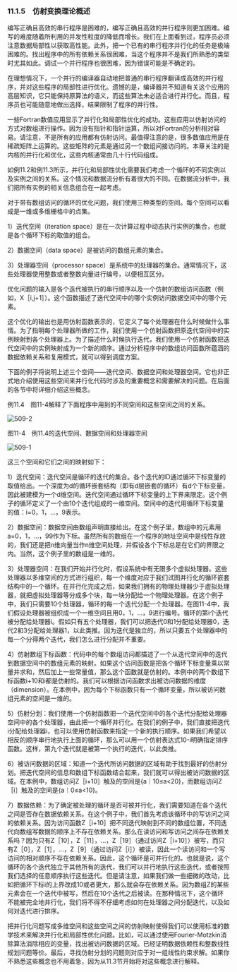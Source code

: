 ### 11.1.5　仿射变换理论概述

编写正确且高效的串行程序是困难的，编写正确且高效的并行程序则更加困难。编写的难度随着所利用的并发性粒度的降低而增长。我们在上面看到过，程序员必须注意数据局部性以获取高性能。此外，把一个已有的串行程序并行化的任务是极端困难的。找出程序中的所有依赖关系很困难，当这个程序并不是我们所熟悉的类型时尤其如此。调试一个并行程序也很困难，因为错误可能是不确定的。

在理想情况下，一个并行的编译器自动地把普通的串行程序翻译成高效的并行程序，并对这些程序的局部性进行优化。遗憾的是，编译器并不知道有关这个应用的高层知识，它只能保持原算法的语义，而这些算法未必适合进行并行化。而且，程序员也可能随意地做出选择，结果限制了程序的并行性。

一些Fortran数值应用显示了并行化和局部性优化的成功。这些应用以仿射访问的方式对数组进行操作。因为没有指针和指针运算，所以对Fortran的分析相对容易。请注意，不是所有的应用都有仿射访问。最值得注意的是，很多数值应用是在稀疏矩阵上运算的。这些矩阵的元素是通过另一个数组间接访问的。本章关注的是内核的并行化和优化，这些内核通常由几十行代码组成。

如例11.2和例11.3所示，并行化和局部性优化需要我们考虑一个循环的不同实例以及实例之间的关系。这个情况和数据流分析有着很大的不同。在数据流分析中，我们把所有实例的相关信息组合在一起考虑。

对于带有数组访问的循环的优化问题，我们使用三种类型的空间。每个空间可以看成是一维或多维栅格中的点集。

1）迭代空间（iteration space）是在一次计算过程中动态执行实例的集合，也就是各个循环下标的取值的组合。

2）数据空间（data space）是被访问的数组元素的集合。

3）处理器空间（processor space）是系统中的处理器的集合。通常情况下，这些处理器使用整数或者整数向量进行编号，以便相互区分。

优化问题的输入是各个迭代被执行的串行顺序以及一个仿射的数组访问函数（例如，X［i,j+1］）。这个函数描述了迭代空间中的哪个实例访问数据空间中的哪个元素。

这个优化的输出也是用仿射函数表示的，它定义了每个处理器在什么时候做什么事情。为了指明每个处理器所做的工作，我们使用一个仿射函数把原迭代空间中的实例映射到各个处理器上。为了描述什么时候执行迭代，我们使用一个仿射函数把迭代空间中的实例映射成为一个新的顺序。通过分析程序中的数组访问函数所蕴涵的数据依赖关系和复用模式，就可以得到调度方案。

下面的例子将说明上述三个空间——迭代空间、数据空间和处理器空间。它也非正式地介绍使用这些空间来并行化代码时涉及的重要概念和需要解决的问题。在后面的各节中将详细介绍这些概念。

例11.4　图11-4解释了下面程序中用到的不同空间和这些空间之间的关系。

![509-2](../Images/image04866.jpeg)

图11-4　例11.4的迭代空间、数据空间和处理器空间

![509-1](../Images/image04867.jpeg)

这三个空间和它们之间的映射如下：

1）迭代空间：迭代空间是循环的迭代的集合。各个迭代的ID通过循环下标变量的取值给出。一个深度为d的循环嵌套结构（即有d层嵌套的循环）有d个下标变量，因此被建模为一个d维空间。迭代空间通过循环下标变量的上下界来限定。这个例子的循环定义了一个由10个迭代组成的一维空间。空间中的迭代用循环下标变量的值：i=0，1，…，9表示。

2）数据空间：数据空间由数组声明直接给出。在这个例子里，数组中的元素用a=0，1，…，99作为下标。虽然所有的数组在一个程序的地址空间中是线性存放的，我们还是把n维向量当作n维空间处理，并假设各个下标总是在它们的界限之内。当然，这个例子里的数组是一维的。

3）处理器空间：在我们开始并行化时，假设系统中有无限多个虚拟处理器。这些处理器以多维空间的方式进行组织，每一个维度对应于我们试图并行化的循环嵌套结构中的一个循环。在并行化完成之后，如果我们拥有的物理处理器少于虚拟处理器，就把虚拟处理器等分成多个块，每一块分配给一个物理处理器。在这个例子中，我们只需要10个处理器，循环的每一个迭代分配一个处理器。在图11-4中，我们假设处理器被组织成一个一维空间且用0，1，…，9进行编号。循环的第i个迭代被分配给处理器i。假如只有五个处理器，我们可以把迭代0和1分配给处理器0，迭代2和3分配给处理器1，以此类推。因为迭代是独立的，所以只要五个处理器中的每一个分得两个迭代，我们怎么进行分配并不重要。

4）仿射数组下标函数：代码中的每个数组访问都描述了一个从迭代空间中的迭代到数据空间中的数组元素的映射。如果这个访问函数是把各个循环下标变量乘以常量并求和，然后加上一些常量值，那么这个函数就是仿射的。本例中的两个数组下标函数i+10和i都是仿射的。我们可以根据访问函数求出被访问数据的维度（dimension）。在本例中，因为每个下标函数只有一个循环变量，所以被访问数组元素的空间是一维的。

5）仿射分划：我们使用一个仿射函数把一个迭代空间中的各个迭代分配给处理器空间中的各个处理器，由此把一个循环并行化。在我们的例子中，我们直接把迭代i分配给处理器i，也可以使用仿射函数来指定一个新的执行顺序。如果我们希望以相反的顺序串行地执行上面的循环，那么可以用一个仿射表达式10-i明确指定排序函数。这样，第九个迭代就是被第一个执行的迭代，以此类推。

6）被访问数据的区域：知道一个迭代所访问数据的区域有助于找到最好的仿射分划。把迭代空间的信息和数组下标函数结合起来，我们就可以得出被访问数据的区域。在本例中，数组访问Z［i+10］触及的空间是{a｜10≤a<20}，而数组访问Z［i］触及的空间是{a｜0≤a<10}。

7）数据依赖：为了确定被处理的循环是否可被并行化，我们需要知道在各个迭代之间是否存在数据依赖关系。在这个例子中，我们首先考虑该循环中的写访问之间的依赖关系。因为访问函数Z［i+10］把不同迭代映射到不同的数组位置，不同迭代向数组写数据的顺序上不存在依赖关系。那么在读访问和写访问之间存在依赖关系吗？因为只有Z［10］，Z［11］，…，Z［19］（通过访问Z［i+10］）被写，而只有Z［0］，Z［1］，…，Z［9］（通过访问Z［i］）被读，因此一个读访问和一个写访问的相对顺序不存在依赖关系。因此，这个循环是可并行化的。也就是说，这个循环的各个迭代独立于其他所有的迭代，我们可以并行地执行这些迭代，或者按照我们选择的任意顺序执行这些迭代。但是请注意，如果我们做一些细微的改动，比如把循环下标i的上界改成10或者更大，那么就会存在依赖关系。因为数组Z的某些元素会在一个迭代中被写，然后在10个迭代之后被读。在那种情况下，这个循环不能被完全地并行化，我们将不得不仔细考虑如何在处理器之间分配迭代，以及如何对迭代进行排序。

把并行化问题写成多维空间和这些空间之间的仿射映射使得我们可以使用标准的数学技术来解决并行化和局部性优化问题。比如，可以通过使用Fourier-Motzkin消除算法消除相应的变量，找出被访问数据的区域。已经证明数据依赖性和整数线性规划问题等价。最后，寻找仿射分划的问题则对应于对一组线性约束求解。如果你不熟悉这些概念也不用着急，因为从11.3节开始将对这些概念进行解释。
